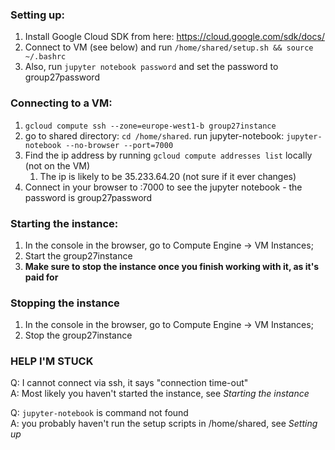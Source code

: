 ### Setting up:
1. Install Google Cloud SDK from here: https://cloud.google.com/sdk/docs/
2. Connect to VM (see below) and run `/home/shared/setup.sh && source ~/.bashrc`
3. Also, run `jupyter notebook password` and set the password to group27password
### Connecting to a VM:
1. `gcloud compute ssh --zone=europe-west1-b group27instance`
2. go to shared directory: `cd /home/shared`. run jupyter-notebook: `jupyter-notebook --no-browser --port=7000`
3. Find the ip address by running `gcloud compute addresses list` locally (not on the VM)
    1. The ip is likely to be 35.233.64.20 (not sure if it ever changes)
4. Connect in your browser to <ip>:7000 to see the jupyter notebook - the password is group27password


### Starting the instance:
1. In the console in the browser, go to Compute Engine -> VM Instances;  
2. Start the group27instance
3. **Make sure to stop the instance once you finish working with it, as it's paid for**



### Stopping the instance
1. In the console in the browser, go to Compute Engine -> VM Instances;  
2. Stop the group27instance

### HELP I'M STUCK
Q: I cannot connect via ssh, it says "connection time-out"  
A: Most likely you haven't started the instance, see _Starting the instance_
  
Q: `jupyter-notebook` is command not found    
A: you probably haven't run the setup scripts in /home/shared, see _Setting up_



